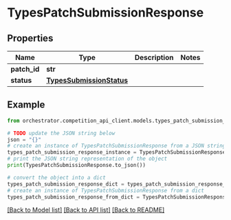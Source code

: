 # TypesPatchSubmissionResponse


## Properties

Name | Type | Description | Notes
------------ | ------------- | ------------- | -------------
**patch_id** | **str** |  | 
**status** | [**TypesSubmissionStatus**](TypesSubmissionStatus.md) |  | 

## Example

```python
from orchestrator.competition_api_client.models.types_patch_submission_response import TypesPatchSubmissionResponse

# TODO update the JSON string below
json = "{}"
# create an instance of TypesPatchSubmissionResponse from a JSON string
types_patch_submission_response_instance = TypesPatchSubmissionResponse.from_json(json)
# print the JSON string representation of the object
print(TypesPatchSubmissionResponse.to_json())

# convert the object into a dict
types_patch_submission_response_dict = types_patch_submission_response_instance.to_dict()
# create an instance of TypesPatchSubmissionResponse from a dict
types_patch_submission_response_from_dict = TypesPatchSubmissionResponse.from_dict(types_patch_submission_response_dict)
```
[[Back to Model list]](../README.md#documentation-for-models) [[Back to API list]](../README.md#documentation-for-api-endpoints) [[Back to README]](../README.md)



